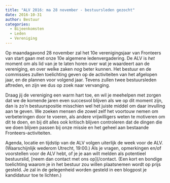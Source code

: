 ```yaml
---
title: "ALV 2016: ma 28 november - bestuursleden gezocht"
date: 2016-10-31
author: Bestuur
categories: 
  - Bijeenkomsten
  - Leden
  - Vereniging
---
```

Op maandagavond 28 november zal het 10e verenigingsjaar van Fronteers van start gaan met onze 10e algemene ledenvergadering. De ALV is _het_ moment om als lid van je te laten horen over wat je waardeert aan de vereniging, en over welke zaken _nog_ beter kunnen. Het bestuur en de commissies zullen toelichting geven op de activiteiten van het afgelopen jaar, en de plannen voor volgend jaar. Tevens zullen twee bestuursleden aftreden, en zijn we dus op zoek naar vervanging.

Draag jij de vereniging een warm hart toe, en wil je meehelpen met zorgen dat we de komende jaren even succesvol blijven als we op dit moment zijn, dan is zo'n bestuurspositie misschien wel het juiste middel om daar invulling aan te geven. We zoeken mensen die zowel zelf het voortouw nemen om verbeteringen door te voeren, als andere vrijwilligers weten te motiveren om dit te doen, en bij dit alles ook kritisch blijven controleren dat de dingen die we doen blijven passen bij onze missie en het geheel aan bestaande Fronteers-activiteiten.

Agenda, locatie en tijdstip van de ALV volgen uiterlijk de week voor de ALV. (Waarschijnlijk wederom Utrecht, 19:00.) Als je vragen, opmerkingen en/of voorstellen voor de ALV hebt, of je je aan wilt melden als potentieel bestuurslid, [neem dan contact met ons op](/contact. (Een kort en bondige toelichting waarom je in het bestuur zou willen plaatsnemen wordt op prijs gesteld. Je zal in de gelegenheid worden gesteld in een blogpost je kandidatuur toe te lichten.)
